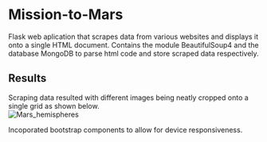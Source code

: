 # Mission-to-Mars
Flask web aplication that scrapes data from various websites and displays it onto a single HTML document. Contains the module BeautifulSoup4 and the database MongoDB to parse html code and store scraped data respectively.

## Results
Scraping data resulted with different images being neatly cropped onto a single grid as shown below. </br>
![Mars_hemispheres](https://user-images.githubusercontent.com/35403433/132170940-c9299f0c-1a6a-41a4-9615-df1f326ef8d3.png) </br>

Incoporated bootstrap components to allow for device responsiveness.
